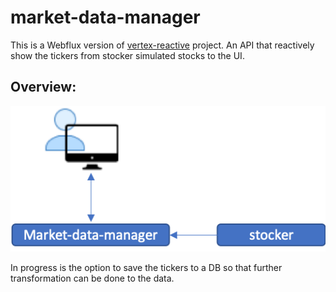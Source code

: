 # market-data-manager
This is a Webflux version of [vertex-reactive](https://github.com/chiusday/samples/tree/master/vertx-reactive) project.
An API that reactively show the tickers from stocker simulated stocks to the UI.

## Overview:
![](src/main/resources/images/market-data-manager.png)

In progress is the option to save the tickers to a DB so that further transformation can be done to the data. 

